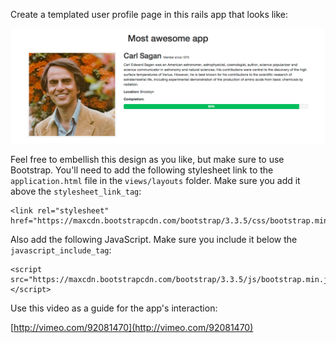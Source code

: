 Create a templated user profile page in this rails app that looks like:

![carl sagan](/public/sagan.png)

Feel free to embellish this design as you like, but make sure to use Bootstrap. You'll need to add the following stylesheet link to the `application.html` file in the `views/layouts` folder. Make sure you add it above the `stylesheet_link_tag`:

    <link rel="stylesheet" href="https://maxcdn.bootstrapcdn.com/bootstrap/3.3.5/css/bootstrap.min.css">

Also add the following JavaScript. Make sure you include it below the `javascript_include_tag`:

    <script src="https://maxcdn.bootstrapcdn.com/bootstrap/3.3.5/js/bootstrap.min.js"></script>

Use this video as a guide for the app's interaction:

[http://vimeo.com/92081470](http://vimeo.com/92081470)


